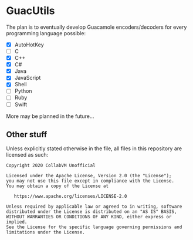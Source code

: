 # GuacUtils
The plan is to eventually develop Guacamole encoders/decoders for every programming language possible:
- [x] AutoHotKey
- [ ] C
- [x] C++
- [x] C#
- [x] Java
- [x] JavaScript
- [x] Shell
- [ ] Python
- [ ] Ruby
- [ ] Swift

More may be planned in the future...

## Other stuff

Unless explicitly stated otherwise in the file, all files in this repository are licensed as such:
```
Copyright 2020 CollabVM Unofficial

Licensed under the Apache License, Version 2.0 (the "License");
you may not use this file except in compliance with the License.
You may obtain a copy of the License at

   https://www.apache.org/licenses/LICENSE-2.0

Unless required by applicable law or agreed to in writing, software
distributed under the License is distributed on an "AS IS" BASIS,
WITHOUT WARRANTIES OR CONDITIONS OF ANY KIND, either express or implied.
See the License for the specific language governing permissions and
limitations under the License.
```
